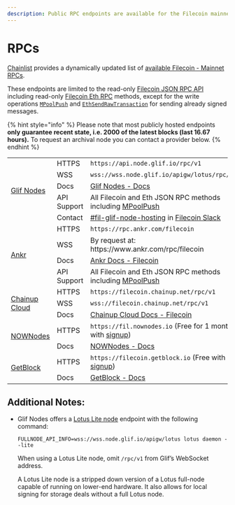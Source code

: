 ```yaml
---
description: Public RPC endpoints are available for the Filecoin mainnet.
---
```


# RPCs

[Chainlist](https://chainlist.org/?search=filecoin&testnets=true) provides a dynamically updated list of [available Filecoin - Mainnet RPCs](https://chainlist.org/?search=filecoin&testnets=false).

These endpoints are limited to the read-only [Filecoin JSON RPC API](../../reference/json-rpc/) including read-only [Filecoin Eth RPC](../../reference/json-rpc/eth) methods, except for the write operations [`MPoolPush`](../../reference/json-rpc/mpool.md#mpoolpush) and [`EthSendRawTransaction`](../../reference/json-rpc/eth#ethsendrawtransaction) for sending already signed messages.

{% hint style="info" %} Please note that most publicly hosted endpoints <strong>only guarantee recent state, i.e. 2000 of the latest blocks (last 16.67 hours).</strong> To request an archival node you can contact a provider below. {% endhint %}


<table>
  <tr>
    <td rowspan="5">
      <a href="https://api.node.glif.io/">Glif Nodes</a>
    </td>
    <td>
      HTTPS
    </td>
    <td>
      <code>https://api.node.glif.io/rpc/v1</code>
    </td>
  </tr>
  <tr>
    <td>
      WSS
    </td>
    <td>
      <code>wss://wss.node.glif.io/apigw/lotus/rpc/v1</code>
    </td>
  </tr>
  <tr>
    <td>
      Docs
    </td>
    <td>
      <a href="https://api.node.glif.io">Glif Nodes - Docs</a>
    </td>
  </tr>
  <tr>
    <td>
      API Support
    </td>
    <td>
      All Filecoin and Eth JSON RPC methods including <a href="https://docs.filecoin.io/reference/json-rpc/mpool#mpoolpush">MPoolPush</a>
    </td>
  </tr>
  <tr>
   <td>
      Contact
    </td>
    <td>
        <a href='https://filecoinproject.slack.com/archives/C017HM9BJ8Z'>#fil-glif-node-hosting</a> in <a href='https://filecoin.io/slack'>Filecoin Slack</a>
    </td>
  </tr>
  <tr>
    <td rowspan="4">
      <a href="https://ankr.com">Ankr</a>
    </td>
    <td>
      HTTPS
    </td>
    <td>
      <code>https://rpc.ankr.com/filecoin</code>
    </td>
  </tr>
  <tr>
    <td>
      WSS
    </td>
    <td>
      By request at: https://www.ankr.com/rpc/filecoin
    </td>
  </tr>
  <tr>
    <td>
      Docs
    </td>
    <td>
      <a href="https://www.ankr.com/docs/rpc-service/chains/chains-list/#filecoin">Ankr Docs - Filecoin</a>
    </td>
  </tr>
  <tr>
    <td>
      API Support
    </td>
    <td>
      All Filecoin and Eth JSON RPC methods including <a href="https://docs.filecoin.io/reference/json-rpc/mpool#mpoolpush">MPoolPush</a>
    </td>
  </tr>  
  <tr>
    <td rowspan="3">
      <a href="https://cloud.chainup.com/">Chainup Cloud</a>
    </td>
    <td>
      HTTPS
    </td>
    <td>
      <code>https://filecoin.chainup.net/rpc/v1</code>
    </td>
  </tr>
  <tr>
    <td>
      WSS
    </td>
    <td>
      <code>wss://filecoin.chainup.net/rpc/v1</code>
    </td>
  </tr>
  <tr>
    <td>
      Docs
    </td>
    <td>
      <a href="https://docs.chainupcloud.com/blockchain-api/filecoin/public-apis">Chainup Cloud Docs - Filecoin</a>
    </td>
  </tr>
  <tr>
    <td rowspan="2">
      <a href="https://nownodes.io/">NOWNodes</a>
    </td>
    <td>
      HTTPS
    </td>
    <td>
      <code>https://fil.nownodes.io</code> (Free for 1 month with <a href="https://nownodes.io/pricing">signup</a>)
    </td>
  </tr>
  <tr>
    <td>
      Docs
    </td>
    <td>
      <a href="https://documenter.getpostman.com/view/13630829/TVmFkLwy">NOWNodes - Docs</a>
    </td>
  </tr>
  <tr>
    <td rowspan="2">
      <a href="https://getblock.io/nodes/fil">GetBlock</a>
    </td>
    <td>
      HTTPS
    </td>
    <td>
      <code>https://filecoin.getblock.io</code> (Free with <a href="https://getblock.io/nodes/fil/">signup</a>)
    </td>
  </tr>
  <tr>
    <td>
      Docs
    </td>
    <td>
      <a href="https://getblock.io/docs/getblock-explorer/get-started/">GetBlock - Docs</a>
    </td>
  </tr>
</table>


## Additional Notes:

*  Glif Nodes offers a [Lotus Lite node](https://docs.filecoin.io/nodes/lite-nodes/spin-up-a-lite-node) endpoint with the following command:

    ```shell
    FULLNODE_API_INFO=wss://wss.node.glif.io/apigw/lotus lotus daemon --lite
    ```

    When using a Lotus Lite node, omit `/rpc/v1` from Glif’s WebSocket address.
    
    A Lotus Lite node is a stripped down version of a Lotus full-node capable of running on lower-end hardware. It also allows for local signing for storage deals without a full Lotus node.


